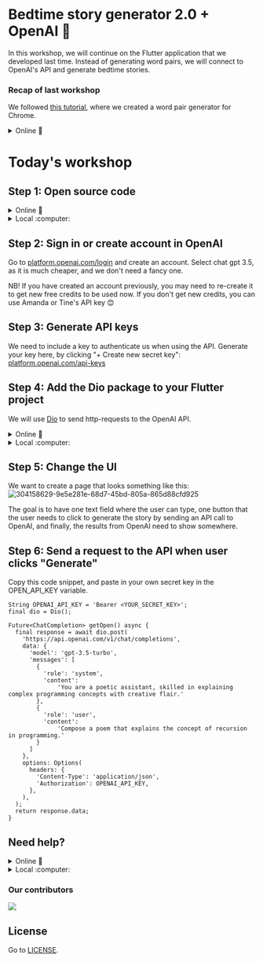 # Bedtime story generator 2.0 + OpenAI 🌟
 In this workshop, we will continue on the Flutter application that we developed last time. Instead of generating word pairs, we will connect to OpenAI's API and generate bedtime stories. 

### Recap of last workshop
We followed [this tutorial](https://codelabs.developers.google.com/codelabs/flutter-codelab-first#0), where we created a word pair generator for Chrome.

<details>
<summary>
 Online 🛜
</summary>
<br>
 
You can start on **Step 4 Add a button** and use this code as starting point: www.tinyurl.com/codelicious-v0
 </br>
</details>

# Today's workshop 

## Step 1: Open source code

<details>
<summary>
 Online 🛜
</summary>
<br>
Open code in Zapp! at www.tinyurl.com/codelicious-v1. Here you can see where we left after the last workshop. 
 </br>
</details>

<details>
<summary>
 Local :computer:
</summary>
<br>
Open the code you wrote in the last Codelicious workshop in VS Code. If you didn't attend the last workshop, we recommend you to clone this repo and use Amanda's code from workshop nr 5 as a base:
 
 [Amanda's code ](https://github.com/Codelicious-Oda-x-DNB/codelicious-event-tasks/tree/main/Nr.%205%2014-11-2023/amanda-bedtime-story-generator)
  </br>
</details>

## Step 2: Sign in or create account in OpenAI
Go to [platform.openai.com/login](https://platform.openai.com/login) and create an account.
Select chat gpt 3.5, as it is much cheaper, and we don't need a fancy one.

NB! If you have created an account previously, you may need to re-create it to get new free credits to be used now. If you don't get new credits, you can use Amanda or Tine's API key 😊

## Step 3: Generate API keys
We need to include a key to authenticate us when using the API.
Generate your key here, by clicking "+ Create new secret key": [platform.openai.com/api-keys](https://platform.openai.com/api-keys)

## Step 4: Add the Dio package to your Flutter project
We will use [Dio](https://pub.dev/packages/dio) to send http-requests to the OpenAI API.

<details>
<summary>
 Online 🛜
</summary>
<br>

Open `pubspec.yaml` and add `dio` under `dependencies`:
 
```
dependencies:
   dio: ^5.4.0
```
To update the dependencies in Zapp! you need to press the _Pub Get_ button:

<img width="399" alt="image" src="https://github.com/Codelicious-Oda-x-DNB/codelicious-event-tasks/assets/36000728/1be68c97-5a96-4573-891d-c34c42a9626a">


 </br>
</details>

<details>
<summary>
 Local :computer:
</summary>
<br>
Open up a terminal in the project in VS Code, and paste in the following command to install Dio:
 
```
flutter pub add dio
```

You also need to allow Chrome to send http requests from localhost. Run this command in your terminal:

```
flutter run -d chrome --web-browser-flag "--disable-web-security"
```

  </br>
</details>


## Step 5: Change the UI

We want to create a page that looks something like this:
![304158629-9e5e281e-68d7-45bd-805a-865d88cfd925](https://github.com/Codelicious-Oda-x-DNB/codelicious-event-tasks/assets/90447375/37477e23-171d-480d-a164-e253eef26fd5)



The goal is to have one text field where the user can type, one button that the user needs to click to generate the story by sending an API call to OpenAI, and finally, the results from OpenAI need to show somewhere. 

## Step 6: Send a request to the API when user clicks "Generate"
Copy this code snippet, and paste in your own secret key in the OPEN_API_KEY variable. 

```
String OPENAI_API_KEY = 'Bearer <YOUR_SECRET_KEY>';
final dio = Dio();

Future<ChatCompletion> getOpen() async {
  final response = await dio.post(
    'https://api.openai.com/v1/chat/completions',
    data: {
      'model': 'gpt-3.5-turbo',
      'messages': [
        {
          'role': 'system',
          'content':
              'You are a poetic assistant, skilled in explaining complex programming concepts with creative flair.'
        },
        {
          'role': 'user',
          'content':
              'Compose a poem that explains the concept of recursion in programming.'
        }
      ]
    },
    options: Options(
      headers: {
        'Content-Type': 'application/json',
        'Authorization': OPENAI_API_KEY,
      },
    ),
  );
  return response.data;
}
```

## Need help?

<details>
<summary>
 Online 🛜
</summary>
<br>
You can take a look at www.tinyurl.com/codelicious-finished to get inspiration. 
 </br>
</details>

<details>
<summary>
 Local :computer:
</summary>
<br>
 
[Take a look at the full solution here for inspiration.](https://github.com/Codelicious-Oda-x-DNB/codelicious-event-tasks/tree/main/Nr.%206%2013-02-2024/amanda-bedtime-story-generator)
  </br>
</details>

### Our contributors
<a href="https://github.com/Codelicious-Oda-x-DNB/codelicious-event-tasks/graphs/contributors">
  <img src="https://contrib.rocks/image?repo=Codelicious-Oda-x-DNB/codelicious-event-tasks" />
</a>

## License

Go to [LICENSE](https://github.com/Codelicious-Oda-x-DNB/codelicious-event-tasks/blob/main/LICENSE).
